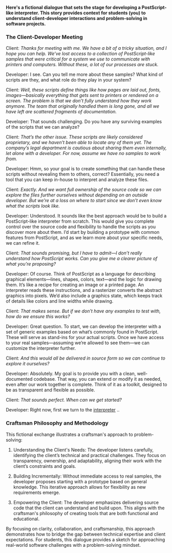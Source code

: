 
__Here's a fictional dialogue that sets the stage for developing a PostScript-like interpreter.
This story provides context for students (you) to understand client-developer interactions and
problem-solving in software projects.__

### The Client-Developer Meeting

Client: *Thanks for meeting with me. We have a bit of a tricky situation, and I hope you can help. We’ve lost access to a collection of PostScript-like samples that were critical for a system we use to communicate with printers and computers. Without these, a lot of our processes are stuck.*

Developer: I see. Can you tell me more about these samples? What kind of scripts are they, and what role do they play in your system?

Client: *Well, these scripts define things like how pages are laid out, fonts, images—basically everything that gets sent to printers or rendered on a screen. The problem is that we don’t fully understand how they work anymore. The team that originally handled them is long gone, and all we have left are scattered fragments of documentation.*

Developer: That sounds challenging. Do you have any surviving examples of the scripts that we can analyze?

Client: *That’s the other issue. These scripts are likely considered proprietary, and we haven’t been able to locate any of them yet. The company’s legal department is cautious about sharing them even internally, let alone with a developer. For now, assume we have no samples to work from.*

Developer: Hmm, so your goal is to create something that can handle these scripts without revealing them to others, correct? Essentially, you need a tool that you can keep in-house to interpret and analyze these files.

Client: *Exactly. And we want full ownership of the source code so we can explore the files further ourselves without depending on an outside developer. But we’re at a loss on where to start since we don’t even know what the scripts look like.*

Developer: Understood. It sounds like the best approach would be to build a PostScript-like interpreter from scratch. This would give you complete control over the source code and flexibility to handle the scripts as you discover more about them. I’d start by building a prototype with common features from PostScript, and as we learn more about your specific needs, we can refine it.

Client: *That sounds promising, but I have to admit—I don’t really understand how PostScript works. Can you give me a clearer picture of what you’re proposing?*

Developer: Of course. Think of PostScript as a language for describing graphical elements—lines, shapes, colors, text—and the logic for drawing them. It’s like a recipe for creating an image or a printed page. An interpreter reads these instructions, and a rasterizer converts the abstract graphics into pixels. We’d also include a graphics state, which keeps track of details like colors and line widths while drawing.

Client: *That makes sense. But if we don’t have any examples to test with, how do we ensure this works?*

Developer: Great question. To start, we can develop the interpreter with a set of generic examples based on what’s commonly found in PostScript. These will serve as stand-ins for your actual scripts. Once we have access to your real samples—assuming we’re allowed to see them—we can customize the interpreter further.

Client: *And this would all be delivered in source form so we can continue to explore it ourselves?*

Developer: Absolutely. My goal is to provide you with a clean, well-documented codebase. That way, you can extend or modify it as needed, even after our work together is complete. Think of it as a toolkit, designed to be as transparent and flexible as possible.

Client: *That sounds perfect. When can we get started?*

Developer: Right now, first we turn to the [interpreter](./interpret) ..


### Craftsman Philosophy and Methodology

This fictional exchange illustrates a craftsman's approach to problem-solving:

1. Understanding the Client's Needs:
   The developer listens carefully, identifying the client’s technical and practical challenges. They focus
   on transparency, ownership, and adaptability, aligning their work with the client’s constraints and goals.

2. Building Incrementally:
   Without immediate access to real samples, the developer proposes starting with a prototype based on general
   knowledge. This iterative approach allows for flexibility as new requirements emerge.

3. Empowering the Client:
   The developer emphasizes delivering source code that the client can understand and build upon. This aligns
   with the craftsman's philosophy of creating tools that are both functional and educational.

By focusing on clarity, collaboration, and craftsmanship, this approach demonstrates how to bridge the gap between
technical expertise and client expectations. For students, this dialogue provides a sketch for approaching
real-world software challenges with a problem-solving mindset.
